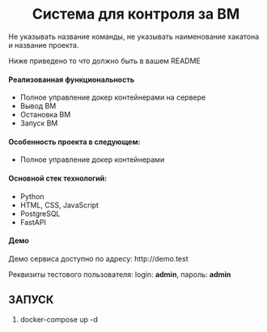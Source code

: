 <p align="center">
    <h1 align="center">Система для контроля за ВМ</h1>
    </p>
<p>Не указывать название команды, не указывать наименование хакатона и название проекта.</p>
<p>Ниже приведено то что должно быть в вашем README </p>

<h4>Реализованная функциональность</h4>
<ul>
    <li>Полное управление докер контейнерами на сервере</li>
    <li>Вывод ВМ</li>
    <li>Остановка ВМ</li>
    <li>Запуск ВМ</li>
</ul> 
<h4>Особенность проекта в следующем:</h4>
<ul>
 <li>Полное управление докер контейнерами</li>
</ul>
<h4>Основной стек технологий:</h4>
<ul>
    <li>Python</li>
	<li>HTML, CSS, JavaScript</li>
	<li>PostgreSQL</li>
	<li>FastAPI</li>
  
 </ul>
<h4>Демо</h4>
<p>Демо сервиса доступно по адресу: http://demo.test </p>
<p>Реквизиты тестового пользователя: login: <b>admin</b>, пароль: <b>admin</b></p>




ЗАПУСК
------------
1) docker-compose up -d




